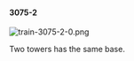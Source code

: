 #### 3075-2
![train-3075-2-0.png](https://github.com/lil-lab/nlvr/raw/master/nlvr/train/images/11/train-3075-2-0.png "train-3075-2-0.png")

Two towers has the same base.